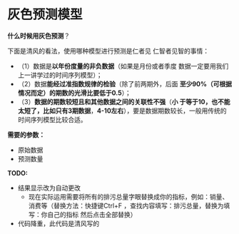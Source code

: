 # 灰色预测模型

**什么时候用灰色预测**？

下面是清风的看法，使用哪种模型进行预测是仁者见 仁智者见智的事情：

- （1）数据是**以年份度量的非负数据**（如果是月份或者季度 数据一定要用我们上一讲学过的时间序列模型）；
- （2）数据**能经过准指数规律的检验**（除了前两期外，后面 **至少90%（可根据情况而定）的期数的光滑比要低于0.5**）；
- （3）**数据的期数较短且和其他数据之间的关联性不强**（**小 于等于10，也不能太短了，比如只有3期数据**，**4-10左右**），要是数据期数较长，一般用传统的时间序列模型比较合适。

**需要的参数：**

- 原始数据
- 预测数量

**TODO:**

- 结果显示改为自动更改
  - 现在实际运用需要将所有的排污总量字眼替换成你的指标，例如：销量、消费等（替换方法：快捷键Ctrl+F ，查找内容填写：排污总量，替换为填写：你自己的指标 然后点击全部替换）
- 代码降重，此代码是清风写的